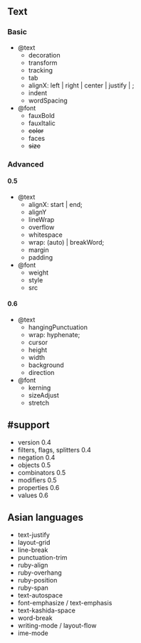 ## Text

### Basic

- @text
  - decoration
  - transform
  - tracking
  - tab
  - alignX: left | right | center | justify | <number>;
  - indent
  - wordSpacing
- @font
  - fauxBold
  - fauxItalic
  - <del>color</del>
  - faces
  - <del>size</del>

### Advanced

#### 0.5

- @text
  - alignX: start | end;
  - alignY
  - lineWrap
  - overflow
  - whitespace
  - wrap: (auto) | breakWord;
  - margin
  - padding
- @font
  - weight
  - style
  - src

#### 0.6

- @text
  - hangingPunctuation
  - wrap: hyphenate;
  - cursor
  - height
  - width
  - background
  - direction
- @font
  - kerning
  - sizeAdjust
  - stretch

## #support

- version 0.4
- filters, flags, splitters 0.4
- negation 0.4
- objects 0.5
- combinators 0.5
- modifiers 0.5
- properties 0.6
- values 0.6

## Asian languages

- text-justify
- layout-grid
- line-break
- punctuation-trim
- ruby-align
- ruby-overhang
- ruby-position
- ruby-span
- text-autospace
- font-emphasize / text-emphasis
- text-kashida-space
- word-break
- writing-mode / layout-flow
- ime-mode

